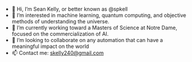 - 👋 Hi, I’m Sean Kelly, or better known as @spkell
- 👀 I’m interested in machine learning, quantum computing, and objective methods of understanding the universe.
- 🌱 I’m currently working toward a Masters of Science at Notre Dame, focused on the commercialization of AI.
- 💞️ I’m looking to collaborate on any automation that can have a meaningful impact on the world
- 📫 Contact me: skelly240@gmail.com

<!---
spkell/spkell is a ✨ special ✨ repository because its `README.md` (this file) appears on your GitHub profile.
You can click the Preview link to take a look at your changes.
--->
